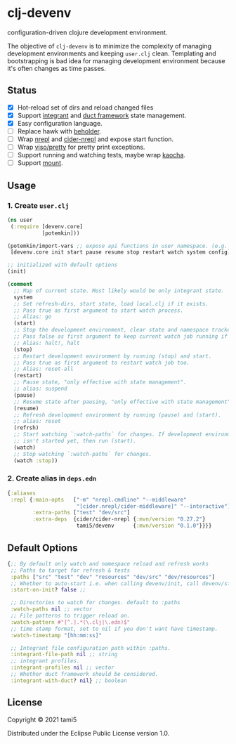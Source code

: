 # clj-devenv

configuration-driven clojure development environment.

The objective of `clj-devenv` is to minimize the complexity of managing
development environments and keeping `user.clj` clean. Templating and
bootstrapping is bad idea for managing development environment because it's
often changes as time passes.

## Status

- [x] Hot-reload set of dirs and reload changed files
- [x] Support [integrant] and [duct framework] state management.
- [x] Easy configuration language.
- [ ] Replace hawk with [beholder].
- [ ] Wrap [nrepl] and [cider-nrepl] and expose start function.
- [ ] Wrap [viso/pretty] for pretty print exceptions.
- [ ] Support running and watching tests, maybe wrap [kaocha].
- [ ] Support [mount].

[duct framework]: https://github.com/weavejester/integrant
[integrant]: https://github.com/weavejester/integrant
[beholder]: https://github.com/nextjournal/beholder
[cider-nrepl]: https://github.com/clojure-emacs/cider-nrepl
[viso/pretty]: https://github.com/AvisoNovate/pretty
[kaocha]: https://github.com/lambdaisland/kaocha
[mount]: https://github.com/tolitius/mount
[nrepl]: https://github.com/nrepl/nrepl

## Usage

### 1. Create `user.clj`

```clojure
(ns user
 (:require [devenv.core]
           [potemkin]))

(potemkin/import-vars ;; expose api functions in user namespace. (e.g. user/start )
 [devenv.core init start pause resume stop restart watch system config])

;; initialized with default options
(init)

(comment
  ;; Map of current state. Most likely would be only integrant state.
  system
  ;; Set refresh-dirs, start state, load local.clj if it exists.
  ;; Pass true as first argument to start watch process.
  ;; Alias: go
  (start)
  ;; Stop the development environment, clear state and namespace tracker.
  ;; Pass false as first argument to keep current watch job running if any.
  ;; Alias: halt!, halt
  (stop)
  ;; Restart development environment by running (stop) and start.
  ;; Pass true as first argument to restart watch job too.
  ;; Alias: reset-all
  (restart)
  ;; Pause state, "only effective with state management".
  ;; alias: suspend
  (pause)
  ;; Resume state after pausing, "only effective with state management".
  (resume)
  ;; Refresh development environment by running (pause) and (start).
  ;; alias: reset
  (refrsh)
  ;; Start watching `:watch-paths` for changes. If development environment
  ;; isn't started yet, then run (start).
  (watch)
  ;; Stop watching `:watch-paths` for changes.
  (watch :stop))
```

### 2. Create alias in `deps.edn`
```clojure
{:aliases
 :repl {:main-opts   ["-m" "nrepl.cmdline" "--middleware"
                      "[cider.nrepl/cider-middleware]" "--interactive"]
        :extra-paths ["test" "dev/src"]
        :extra-deps  {cider/cider-nrepl {:mvn/version "0.27.2"}
                      tami5/devenv      {:mvn/version "0.1.0"}}}}
```


## Default Options

```clojure
{;; By default only watch and namespace reload and refresh works
 ;; Paths to target for refresh & tests
 :paths ["src" "test" "dev" "resources" "dev/src" "dev/resources"]
 ;; Whether to auto-start i.e. when calling devenv/init, call devenv/start
 :start-on-init? false ;;

 ;; Directories to watch for changes. default to :paths
 :watch-paths nil ;; vector
 ;; File patterns to trigger reload on.
 :watch-pattern #"[^.].*(\.clj|\.edn)$"
 ;; time stamp format, set to nil if you don't want have timestamp.
 :watch-timestamp "[hh:mm:ss]"

 ;; Integrant file configuration path within :paths.
 :integrant-file-path nil ;; string
 ;; integrant profiles.
 :integrant-profiles nil ;; vector
 ;; Whether duct framework should be considered.
 :integrant-with-duct? nil} ;; boolean
```

## License

Copyright © 2021 tami5

Distributed under the Eclipse Public License version 1.0.
